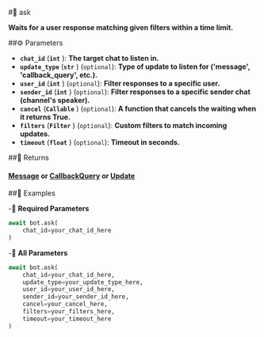 #🔧 ask

**Waits for a user response matching given filters within a time limit.**

##⚙️ Parameters

- **`chat_id`** (**`int`** ): **The target chat to listen in.**
- **`update_type`** (**`str`** ) (`optional`): **Type of update to listen for ('message', 'callback_query', etc.).**
- **`user_id`** (**`int`** ) (`optional`): **Filter responses to a specific user.**
- **`sender_id`** (**`int`** ) (`optional`): **Filter responses to a specific sender chat (channel's speaker).**
- **`cancel`** (**`Callable`** ) (`optional`): **A function that cancels the waiting when it returns True.**
- **`filters`** (**`Filter`** ) (`optional`): **Custom filters to match incoming updates.**
- **`timeout`** (**`float`** ) (`optional`): **Timeout in seconds.**

##📲 Returns

#### [Message](../types/Message.md) or [CallbackQuery](../types/CallbackQuery.md) or [Update](../types/Update.md)

##📀 Examples

-🪫 **Required Parameters**

```python
await bot.ask(
    chat_id=your_chat_id_here
)
```

-🔋 **All Parameters**

```python
await bot.ask(
    chat_id=your_chat_id_here,
    update_type=your_update_type_here,
    user_id=your_user_id_here,
    sender_id=your_sender_id_here,
    cancel=your_cancel_here,
    filters=your_filters_here,
    timeout=your_timeout_here
)
```
